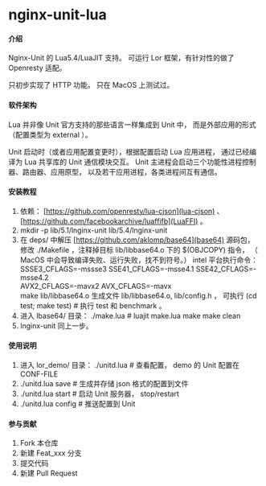# nginx-unit-lua

#### 介绍
Nginx-Unit 的 Lua5.4/LuaJIT 支持。
可运行 Lor 框架，有针对性的做了 Openresty 适配。

只初步实现了 HTTP 功能。
只在 MacOS 上测试过。


#### 软件架构
Lua 并非像 Unit 官方支持的那些语言一样集成到 Unit 中，
而是外部应用的形式（配置类型为 external ）。

Unit 启动时（或者应用配置变更时），根据配置启动 Lua 应用进程，
通过已经编译为 Lua 共享库的 Unit 通信模块交互。
Unit 主进程会启动三个功能性进程控制器、路由器、应用原型，
以及若干应用进程，各类进程间互有通信。


#### 安装教程

1.  依赖： [https://github.com/openresty/lua-cjson](lua-cjson)  、
        [https://github.com/facebookarchive/luaffifb](LuaFFI) 。
2.  mkdir -p lib/5.1/lnginx-unit lib/5.4/lnginx-unit
3.  在 deps/ 中解压 [https://github.com/aklomp/base64](base64) 源码包，
        修改 ./Makefile ，注释掉目标 lib/libbase64.o 下的 $(OBJCOPY) 指令，
        （ MacOS 中会导致编译失败、运行失败，找不到符号。）
        intel 平台执行命令：
        SSSE3_CFLAGS=-mssse3 SSE41_CFLAGS=-msse4.1 SSE42_CFLAGS=-msse4.2 \
            AVX2_CFLAGS=-mavx2 AVX_CFLAGS=-mavx \
            make lib/libbase64.o
        生成文件 lib/libbase64.o, lib/config.h ，
        可执行 (cd test; make test) # 执行 test 和 benchmark 。
4.  进入 lbase64/ 目录：
        ./make.lua # luajit make.lua
        make
        make clean
5.  lnginx-unit 同上一步。

#### 使用说明

1.  进入 lor_demo/ 目录：
    ./unitd.lua # 查看配置， demo 的 Unit 配置在 CONF-FILE
2.  ./unitd.lua save # 生成并存储 json 格式的配置到文件
3.  ./unitd.lua start # 启动 Unit 服务器， stop/restart
4.  ./unitd.lua config # 推送配置到 Unit

#### 参与贡献

1.  Fork 本仓库
2.  新建 Feat_xxx 分支
3.  提交代码
4.  新建 Pull Request


